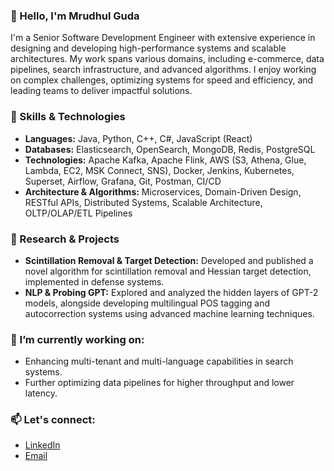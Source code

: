 ### 👋 Hello, I'm Mrudhul Guda

I'm a Senior Software Development Engineer with extensive experience in designing and developing high-performance systems and scalable architectures. My work spans various domains, including e-commerce, data pipelines, search infrastructure, and advanced algorithms. I enjoy working on complex challenges, optimizing systems for speed and efficiency, and leading teams to deliver impactful solutions.

### 🔧 Skills & Technologies

- **Languages:** Java, Python, C++, C#, JavaScript (React)
- **Databases:** Elasticsearch, OpenSearch, MongoDB, Redis, PostgreSQL
- **Technologies:** Apache Kafka, Apache Flink, AWS (S3, Athena, Glue, Lambda, EC2, MSK Connect, SNS), Docker, Jenkins, Kubernetes, Superset, Airflow, Grafana, Git, Postman, CI/CD
- **Architecture & Algorithms:** Microservices, Domain-Driven Design, RESTful APIs, Distributed Systems, Scalable Architecture, OLTP/OLAP/ETL Pipelines

### 🔬 Research & Projects

- **Scintillation Removal & Target Detection:** Developed and published a novel algorithm for scintillation removal and Hessian target detection, implemented in defense systems.
- **NLP & Probing GPT:** Explored and analyzed the hidden layers of GPT-2 models, alongside developing multilingual POS tagging and autocorrection systems using advanced machine learning techniques.

### 🌱 I’m currently working on:
- Enhancing multi-tenant and multi-language capabilities in search systems.
- Further optimizing data pipelines for higher throughput and lower latency.

### 📫 Let's connect:
- [LinkedIn](https://www.linkedin.com/in/mrudhul-guda)
- [Email](mailto:mg6.work@gmail.com)

